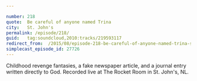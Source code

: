 ```yaml
---

number: 218
quote:  Be careful of anyone named Trina
city:   St. John's
permalink: /episode/218/
guid:   tag:soundcloud,2010:tracks/219593117
redirect_from:  /2015/08/episode-218-be-careful-of-anyone-named-trina-st-johns/
simplecast_episode_id: 27726
---
```


Childhood revenge fantasies, a fake newspaper article, and a journal entry written directly to God. Recorded live at The Rocket Room in St. John's, NL.

